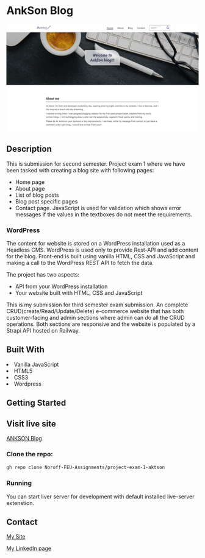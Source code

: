 # AnkSon Blog
![image](https://github.com/Noroff-FEU-Assignments/project-exam-1-aktson/blob/main/images/ankson-1.jpg)

## Description 
This is submission for second semester. Project exam 1 where we have been tasked with creating a blog site with following pages:
-	Home page
-	About page
-	List of blog posts
-	Blog post specific pages
-	Contact page.
JavaScript is used for validation which shows error messages if the values in the textboxes do not meet the requirements.

### WordPress

The content for website is stored on a WordPress installation used as a Headless CMS. WordPress is used only to provide  Rest-API and add content for the blog. Front-end is built using vanilla HTML, CSS and JavaScript and making a call to the WordPress REST API to fetch the data. 

The project has two aspects:
-	API from your WordPress installation
-	Your website built with HTML, CSS and JavaScript


This is my submission for third semester exam submission. An complete CRUD(create/Read/Update/Delete) e-commerce website that has both customer-facing and admin sections where admin can do all the CRUD operations. Both sections are responsive and the website is populated by a Strapi API hosted on Railway.

## Built With

 <li> Vanilla JavaScript</li>
 <li> HTML5</li>
 <li> CSS3</li>
 <li> Wordpress</li>

## Getting Started 

## Visit live site
[ANKSON Blog](https://ankson-blog.netlify.app/)

### Clone the repo:

```bash
gh repo clone Noroff-FEU-Assignments/project-exam-1-aktson
```

### Running

You can start liver server for development with default installed live-server extenstion.

## Contact

[My Site](https://ankitsoni.netlify.app/)

[My LinkedIn page](https://www.linkedin.com/in/ankit-soni-78177b1a/)













